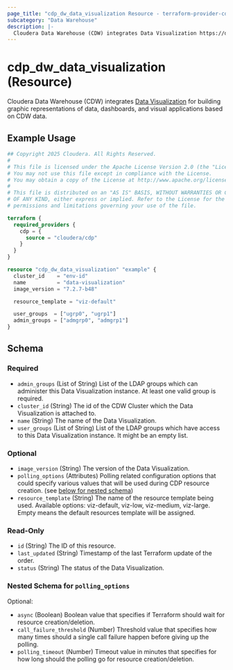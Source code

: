 ```yaml
---
page_title: "cdp_dw_data_visualization Resource - terraform-provider-cdp"
subcategory: "Data Warehouse"
description: |-
  Cloudera Data Warehouse (CDW) integrates Data Visualization https://docs.cloudera.com/data-warehouse/cloud/managing-warehouses/topics/dw-use-data-visualization.html for building graphic representations of data, dashboards, and visual applications based on CDW data.
---
```


# cdp_dw_data_visualization (Resource)

Cloudera Data Warehouse (CDW) integrates [Data Visualization](https://docs.cloudera.com/data-warehouse/cloud/managing-warehouses/topics/dw-use-data-visualization.html) for building graphic representations of data, dashboards, and visual applications based on CDW data.

## Example Usage

```terraform
## Copyright 2025 Cloudera. All Rights Reserved.
#
# This file is licensed under the Apache License Version 2.0 (the "License").
# You may not use this file except in compliance with the License.
# You may obtain a copy of the License at http://www.apache.org/licenses/LICENSE-2.0.
#
# This file is distributed on an "AS IS" BASIS, WITHOUT WARRANTIES OR CONDITIONS
# OF ANY KIND, either express or implied. Refer to the License for the specific
# permissions and limitations governing your use of the file.

terraform {
  required_providers {
    cdp = {
      source = "cloudera/cdp"
    }
  }
}

resource "cdp_dw_data_visualization" "example" {
  cluster_id    = "env-id"
  name          = "data-visualization"
  image_version = "7.2.7-b48"

  resource_template = "viz-default"

  user_groups  = ["ugrp0", "ugrp1"]
  admin_groups = ["admgrp0", "admgrp1"]
}
```

<!-- schema generated by tfplugindocs -->
## Schema

### Required

- `admin_groups` (List of String) List of the LDAP groups which can administer this Data Visualization instance. At least one valid group is required.
- `cluster_id` (String) The id of the CDW Cluster which the Data Visualization is attached to.
- `name` (String) The name of the Data Visualization.
- `user_groups` (List of String) List of the LDAP groups which have access to this Data Visualization instance. It might be an empty list.

### Optional

- `image_version` (String) The version of the Data Visualization.
- `polling_options` (Attributes) Polling related configuration options that could specify various values that will be used during CDP resource creation. (see [below for nested schema](#nestedatt--polling_options))
- `resource_template` (String) The name of the resource template being used. Available options: viz-default, viz-low, viz-medium, viz-large. Empty means the default resources template will be assigned.

### Read-Only

- `id` (String) The ID of this resource.
- `last_updated` (String) Timestamp of the last Terraform update of the order.
- `status` (String) The status of the Data Visualization.

<a id="nestedatt--polling_options"></a>
### Nested Schema for `polling_options`

Optional:

- `async` (Boolean) Boolean value that specifies if Terraform should wait for resource creation/deletion.
- `call_failure_threshold` (Number) Threshold value that specifies how many times should a single call failure happen before giving up the polling.
- `polling_timeout` (Number) Timeout value in minutes that specifies for how long should the polling go for resource creation/deletion.
